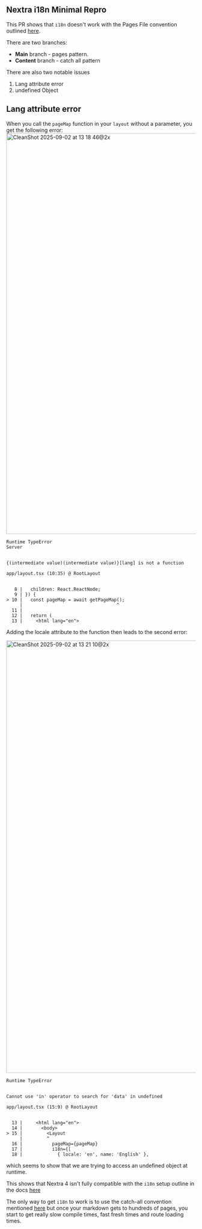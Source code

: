 ## Nextra i18n Minimal Repro

This PR shows that `i18n` doesn't work with the Pages File convention outlined [here](https://the-guild.dev/blog/nextra-4#using-page-file-convention).

There are two branches:
- **Main** branch - pages pattern.
- **Content** branch - catch all pattern

There are also two notable issues

1. Lang attribute error
2. undefined Object

## Lang attribute error

When you call the `pageMap` function in your `layout` without a parameter, you get the following error:
<img width="2088" height="1066" alt="CleanShot 2025-09-02 at 13 18 46@2x" src="https://github.com/user-attachments/assets/c4558de5-2773-4c17-86c7-8a925bca2907" />

```
Runtime TypeError
Server


{(intermediate value)(intermediate value)}[lang] is not a function

app/layout.tsx (10:35) @ RootLayout


   8 |   children: React.ReactNode;
   9 | }) {
> 10 |   const pageMap = await getPageMap();
     |                                   ^
  11 |
  12 |   return (
  13 |     <html lang="en">
```

Adding the locale attribute to the function then leads to the second error:

<img width="2174" height="1150" alt="CleanShot 2025-09-02 at 13 21 10@2x" src="https://github.com/user-attachments/assets/e0cf3fbc-27c8-4195-8aff-8840afef43fb" />

```
Runtime TypeError


Cannot use 'in' operator to search for 'data' in undefined

app/layout.tsx (15:9) @ RootLayout


  13 |     <html lang="en">
  14 |       <body>
> 15 |         <Layout
     |         ^
  16 |           pageMap={pageMap}
  17 |           i18n={[
  18 |             { locale: 'en', name: 'English' },
```

which seems to show that we are trying to access an undefined object at runtime. 

This shows that Nextra 4 isn't fully compatible with the `i18n` setup outline in the docs [here](https://nextra.site/docs/guide/i18n)

The only way to get `i18n` to work is to use the catch-all convention mentioned [here](https://the-guild.dev/blog/nextra-4#using-content-directory-convention) but once your markdown gets to hundreds of pages,
you start to get really slow compile times, fast fresh times and route loading times.

